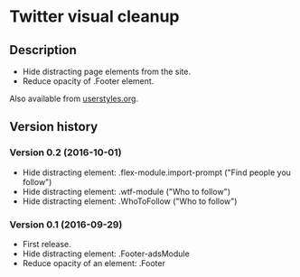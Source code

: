 # Twitter visual cleanup

## Description

- Hide distracting page elements from the site.
- Reduce opacity of .Footer element.

Also available from [userstyles.org](https://userstyles.org/styles/133249/twitter-visual-cleanup).

## Version history

### Version 0.2 (2016-10-01)

- Hide distracting element: .flex-module.import-prompt ("Find people you follow")
- Hide distracting element: .wtf-module ("Who to follow")
- Hide distracting element: .WhoToFollow ("Who to follow")

### Version 0.1 (2016-09-29)

- First release.
- Hide distracting element: .Footer-adsModule
- Reduce opacity of an element: .Footer
